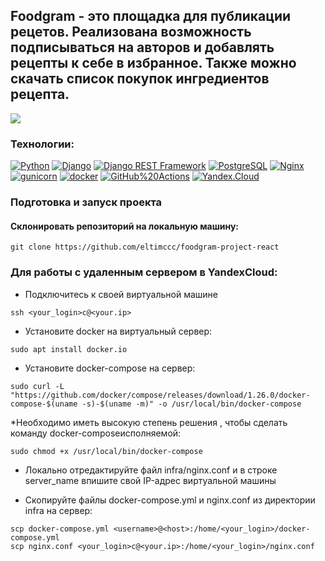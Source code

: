 ## Foodgram - это площадка для публикации рецетов. Реализована возможность подписываться на авторов и добавлять рецепты к себе в избранное. Также можно скачать список покупок ингредиентов рецепта.

<img src="https://github.com/eltimccc/foodgram-project-react/actions/workflows/main.yml/badge.svg"><br>  
### Технологии:
[![Python](https://img.shields.io/badge/-Python-464646?style=flat-square&logo=Python)](https://www.python.org/)
[![Django](https://img.shields.io/badge/-Django-464646?style=flat-square&logo=Django)](https://www.djangoproject.com/)
[![Django REST Framework](https://img.shields.io/badge/-Django%20REST%20Framework-464646?style=flat-square&logo=Django%20REST%20Framework)](https://www.django-rest-framework.org/)
[![PostgreSQL](https://img.shields.io/badge/-PostgreSQL-464646?style=flat-square&logo=PostgreSQL)](https://www.postgresql.org/)
[![Nginx](https://img.shields.io/badge/-NGINX-464646?style=flat-square&logo=NGINX)](https://nginx.org/ru/)
[![gunicorn](https://img.shields.io/badge/-gunicorn-464646?style=flat-square&logo=gunicorn)](https://gunicorn.org/)
[![docker](https://img.shields.io/badge/-Docker-464646?style=flat-square&logo=docker)](https://www.docker.com/)
[![GitHub%20Actions](https://img.shields.io/badge/-GitHub%20Actions-464646?style=flat-square&logo=GitHub%20actions)](https://github.com/features/actions)
[![Yandex.Cloud](https://img.shields.io/badge/-Yandex.Cloud-464646?style=flat-square&logo=Yandex.Cloud)](https://cloud.yandex.ru/)

### Подготовка и запуск проекта
#### Склонировать репозиторий на локальную машину:
```
git clone https://github.com/eltimccc/foodgram-project-react
```

### Для работы с удаленным сервером в YandexCloud:

* Подключитесь к своей виртуальной машине
```
ssh <your_login>c@<your.ip>
```

* Установите docker на виртуальный сервер:
```
sudo apt install docker.io 
```
* Установите docker-compose на сервер:
```
sudo curl -L "https://github.com/docker/compose/releases/download/1.26.0/docker-compose-$(uname -s)-$(uname -m)" -o /usr/local/bin/docker-compose
```
*Необходимо иметь высокую степень решения , чтобы сделать команду docker-composeисполняемой:
```
sudo chmod +x /usr/local/bin/docker-compose
```
* Локально отредактируйте файл infra/nginx.conf и в строке server_name впишите свой IP-адрес виртуальной машины

* Скопируйте файлы docker-compose.yml и nginx.conf из директории infra на сервер:
```
scp docker-compose.yml <username>@<host>:/home/<your_login>/docker-compose.yml
scp nginx.conf <your_login>c@<your.ip>:/home/<your_login>/nginx.conf
```

